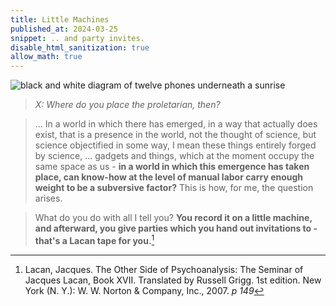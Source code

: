```yaml
---
title: Little Machines
published_at: 2024-03-25
snippet: .. and party invites.
disable_html_sanitization: true
allow_math: true
---
```


<script type="module"> document.body.style.backgroundColor = `white` </script>

![black and white diagram of twelve phones underneath a sunrise](/240325/little_machines.png)

> *X: Where do you place the proletarian, then?*

> ... In a world in which there has emerged, in a way that actually does exist, that is a presence in the world, not the thought of science, but science objectified in some way, I mean these things entirely forged by science, ... gadgets and things, which at the moment occupy the same space as us - **in a world in which this emergence has taken place, can know-how at the level of manual labor carry enough weight to be a subversive factor?**  This is how, for me, the question arises.

> What do you do with all I tell you?  **You record it on a little machine, and afterward, you give parties which you hand out invitations to - that's a Lacan tape for you.**[^1]

[^1]: Lacan, Jacques. The Other Side of Psychoanalysis: The Seminar of Jacques Lacan, Book XVII. Translated by Russell Grigg. 1st edition. New York (N. Y.): W. W. Norton & Company, Inc., 2007. *p 149* 


